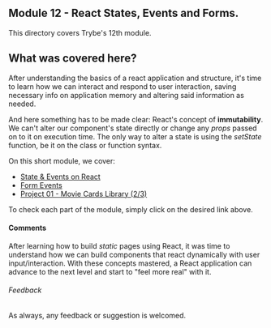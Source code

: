 ## Module 12 - React States, Events and Forms.

This directory covers Trybe's 12th module.

## What was covered here?

After understanding the basics of a react application and structure, it's time to learn how we can interact and respond to user interaction, saving necessary info on application memory and altering said information as needed.

And here something has to be made clear: React's concept of **immutability**. We can't alter our component's state directly or change any *props* passed on to it on execution time. The only way to alter a state is using the *setState* function, be it on the class or function syntax.

On this short module, we cover:

* [State & Events on React](./12.1_STATE_EVENTS)
* [Form Events](./12.2_FORMS)
* [Project 01 - Movie Cards Library (2/3)](./Project_01_Movie_Library)

To check each part of the module, simply click on the desired link above.

#### Comments

After learning how to build *static* pages using React, it was time to understand how we can build components that react dynamically with user input/interaction. With these concepts mastered, a React application can advance to the next level and start to "feel more real" with it.

###### Feedback

As always, any feedback or suggestion is welcomed.
